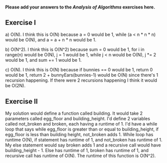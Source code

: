 #### Please add your answers to the ***Analysis of  Algorithms*** exercises here.

## Exercise I

a) O(N). I think this is O(N) because a = 0 would be 1, while (a < n * n * n) would be O(N), and a = a + n * n would be 1. 


b) O(N^2). I think this is O(N^2) because sum = 0 would be 1, for i in range(n) would be O(N), j = 1 would be 1, while j < n would be O(N), j *= 2 would be 1, and sum += 1 would be 1. 


c) O(N). I think this is O(N) because if bunnies == 0 would be 1, return 0 would be 1, return 2 + bunnyEars(bunnies-1) would be O(N) since there's 1 recursion happening. If there were 2 recursions happening I think it would be O(2N). 

## Exercise II

My solution would define a function called building. It would take 2 parameters called egg_floor and building_height. I'd define 2 variables called not_broken and broken, each having a runtime of 1. I'd have a while loop that says while egg_floor is greater than or equal to building_height, if egg_floor is less than building height, not_broken adds 1. While loop has runtime O(N), if statement has runtime of 1, and not_broken has runtime of 1. My else statement would say broken adds 1 and a recursive call would have building_height - 1. Else has runtime of 1, broken has runtime of 1, and recursive call has runtime of O(N). The runtime of this function is O(N^2). 
